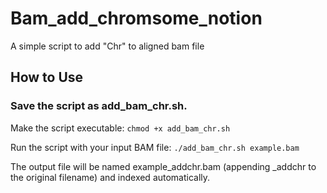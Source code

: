 # Bam_add_chromsome_notion
A simple script to add "Chr" to aligned bam file

## How to Use
### Save the script as add_bam_chr.sh.
Make the script executable:
`chmod +x add_bam_chr.sh`

Run the script with your input BAM file:
`./add_bam_chr.sh example.bam`

The output file will be named example_addchr.bam (appending _addchr to the original filename) and indexed automatically.
